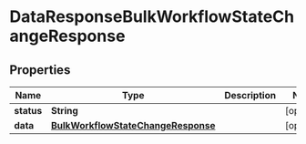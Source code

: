 

# DataResponseBulkWorkflowStateChangeResponse


## Properties

| Name | Type | Description | Notes |
|------------ | ------------- | ------------- | -------------|
|**status** | **String** |  |  [optional] |
|**data** | [**BulkWorkflowStateChangeResponse**](BulkWorkflowStateChangeResponse.md) |  |  [optional] |



